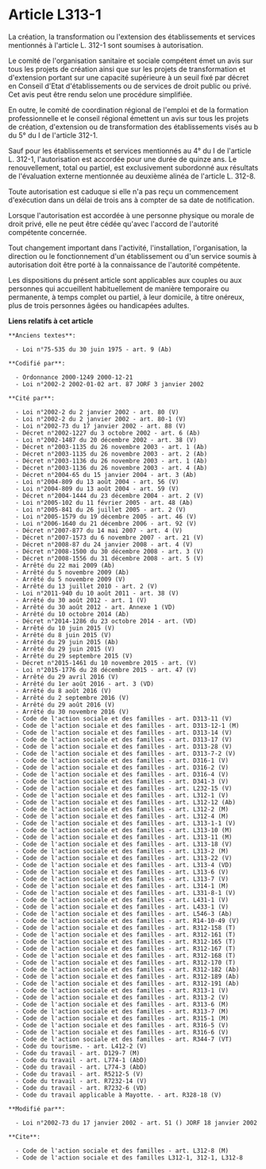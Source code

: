 # Article L313-1

La création, la transformation ou l'extension des établissements et services mentionnés à l'article L. 312-1 sont soumises à
autorisation.

Le comité de l'organisation sanitaire et sociale compétent émet un avis sur tous les projets de création ainsi que sur les
projets de transformation et d'extension portant sur une capacité supérieure à un seuil fixé par décret en Conseil d'Etat
d'établissements ou de services de droit public ou privé. Cet avis peut être rendu selon une procédure simplifiée.

En outre, le comité de coordination régional de l'emploi et de la formation professionnelle et le conseil régional émettent
un avis sur tous les projets de création, d'extension ou de transformation des établissements visés au b du 5° du I de
l'article 312-1.

Sauf pour les établissements et services mentionnés au 4° du I de l'article L. 312-1, l'autorisation est accordée pour une
durée de quinze ans. Le renouvellement, total ou partiel, est exclusivement subordonné aux résultats de l'évaluation externe
mentionnée au deuxième alinéa de l'article L. 312-8.

Toute autorisation est caduque si elle n'a pas reçu un commencement d'exécution dans un délai de trois ans à compter de sa
date de notification.

Lorsque l'autorisation est accordée à une personne physique ou morale de droit privé, elle ne peut être cédée qu'avec
l'accord de l'autorité compétente concernée.

Tout changement important dans l'activité, l'installation, l'organisation, la direction ou le fonctionnement d'un
établissement ou d'un service soumis à autorisation doit être porté à la connaissance de l'autorité compétente.

Les dispositions du présent article sont applicables aux couples ou aux personnes qui accueillent habituellement de manière
temporaire ou permanente, à temps complet ou partiel, à leur domicile, à titre onéreux, plus de trois personnes âgées ou
handicapées adultes.

**Liens relatifs à cet article**

	**Anciens textes**:

	  - Loi n°75-535 du 30 juin 1975 - art. 9 (Ab)

	**Codifié par**:

	  - Ordonnance 2000-1249 2000-12-21
	  - Loi n°2002-2 2002-01-02 art. 87 JORF 3 janvier 2002

	**Cité par**:

	  - Loi n°2002-2 du 2 janvier 2002 - art. 80 (V)
	  - Loi n°2002-2 du 2 janvier 2002 - art. 80-1 (V)
	  - Loi n°2002-73 du 17 janvier 2002 - art. 88 (V)
	  - Décret n°2002-1227 du 3 octobre 2002 - art. 6 (Ab)
	  - Loi n°2002-1487 du 20 décembre 2002 - art. 38 (V)
	  - Décret n°2003-1135 du 26 novembre 2003 - art. 1 (Ab)
	  - Décret n°2003-1135 du 26 novembre 2003 - art. 2 (Ab)
	  - Décret n°2003-1136 du 26 novembre 2003 - art. 1 (Ab)
	  - Décret n°2003-1136 du 26 novembre 2003 - art. 4 (Ab)
	  - Décret n°2004-65 du 15 janvier 2004 - art. 3 (Ab)
	  - Loi n°2004-809 du 13 août 2004 - art. 56 (V)
	  - Loi n°2004-809 du 13 août 2004 - art. 59 (V)
	  - Décret n°2004-1444 du 23 décembre 2004 - art. 2 (V)
	  - Loi n°2005-102 du 11 février 2005 - art. 48 (Ab)
	  - Loi n°2005-841 du 26 juillet 2005 - art. 2 (V)
	  - Loi n°2005-1579 du 19 décembre 2005 - art. 46 (V)
	  - Loi n°2006-1640 du 21 décembre 2006 - art. 92 (V)
	  - Décret n°2007-877 du 14 mai 2007 - art. 4 (V)
	  - Décret n°2007-1573 du 6 novembre 2007 - art. 21 (V)
	  - Décret n°2008-87 du 24 janvier 2008 - art. 4 (V)
	  - Décret n°2008-1500 du 30 décembre 2008 - art. 3 (V)
	  - Décret n°2008-1556 du 31 décembre 2008 - art. 5 (V)
	  - Arrêté du 22 mai 2009 (Ab)
	  - Arrêté du 5 novembre 2009 (Ab)
	  - Arrêté du 5 novembre 2009 (V)
	  - Arrêté du 13 juillet 2010 - art. 2 (V)
	  - Loi n°2011-940 du 10 août 2011 - art. 38 (V)
	  - Arrêté du 30 août 2012 - art. 1 (V)
	  - Arrêté du 30 août 2012 - art. Annexe 1 (VD)
	  - Arrêté du 10 octobre 2014 (Ab)
	  - Décret n°2014-1286 du 23 octobre 2014 - art. (VD)
	  - Arrêté du 10 juin 2015 (V)
	  - Arrêté du 8 juin 2015 (V)
	  - Arrêté du 29 juin 2015 (Ab)
	  - Arrêté du 29 juin 2015 (V)
	  - Arrêté du 29 septembre 2015 (V)
	  - Décret n°2015-1461 du 10 novembre 2015 - art. (V)
	  - Loi n°2015-1776 du 28 décembre 2015 - art. 47 (V)
	  - Arrêté du 29 avril 2016 (V)
	  - Arrêté du 1er août 2016 - art. 3 (VD)
	  - Arrêté du 8 août 2016 (V)
	  - Arrêté du 2 septembre 2016 (V)
	  - Arrêté du 29 août 2016 (V)
	  - Arrêté du 30 novembre 2016 (V)
	  - Code de l'action sociale et des familles - art. D313-11 (V)
	  - Code de l'action sociale et des familles - art. D313-12-1 (M)
	  - Code de l'action sociale et des familles - art. D313-14 (V)
	  - Code de l'action sociale et des familles - art. D313-17 (V)
	  - Code de l'action sociale et des familles - art. D313-28 (V)
	  - Code de l'action sociale et des familles - art. D313-7-2 (V)
	  - Code de l'action sociale et des familles - art. D316-1 (V)
	  - Code de l'action sociale et des familles - art. D316-2 (V)
	  - Code de l'action sociale et des familles - art. D316-4 (V)
	  - Code de l'action sociale et des familles - art. D341-3 (V)
	  - Code de l'action sociale et des familles - art. L232-15 (V)
	  - Code de l'action sociale et des familles - art. L312-1 (V)
	  - Code de l'action sociale et des familles - art. L312-12 (Ab)
	  - Code de l'action sociale et des familles - art. L312-2 (M)
	  - Code de l'action sociale et des familles - art. L312-4 (M)
	  - Code de l'action sociale et des familles - art. L313-1-1 (V)
	  - Code de l'action sociale et des familles - art. L313-10 (M)
	  - Code de l'action sociale et des familles - art. L313-11 (M)
	  - Code de l'action sociale et des familles - art. L313-18 (V)
	  - Code de l'action sociale et des familles - art. L313-2 (M)
	  - Code de l'action sociale et des familles - art. L313-22 (V)
	  - Code de l'action sociale et des familles - art. L313-4 (VD)
	  - Code de l'action sociale et des familles - art. L313-6 (V)
	  - Code de l'action sociale et des familles - art. L313-7 (V)
	  - Code de l'action sociale et des familles - art. L314-1 (M)
	  - Code de l'action sociale et des familles - art. L331-8-1 (V)
	  - Code de l'action sociale et des familles - art. L431-1 (V)
	  - Code de l'action sociale et des familles - art. L433-1 (V)
	  - Code de l'action sociale et des familles - art. L546-3 (Ab)
	  - Code de l'action sociale et des familles - art. R14-10-49 (V)
	  - Code de l'action sociale et des familles - art. R312-158 (T)
	  - Code de l'action sociale et des familles - art. R312-161 (T)
	  - Code de l'action sociale et des familles - art. R312-165 (T)
	  - Code de l'action sociale et des familles - art. R312-167 (T)
	  - Code de l'action sociale et des familles - art. R312-168 (T)
	  - Code de l'action sociale et des familles - art. R312-170 (T)
	  - Code de l'action sociale et des familles - art. R312-182 (Ab)
	  - Code de l'action sociale et des familles - art. R312-189 (Ab)
	  - Code de l'action sociale et des familles - art. R312-191 (Ab)
	  - Code de l'action sociale et des familles - art. R313-1 (V)
	  - Code de l'action sociale et des familles - art. R313-2 (V)
	  - Code de l'action sociale et des familles - art. R313-6 (M)
	  - Code de l'action sociale et des familles - art. R313-7 (M)
	  - Code de l'action sociale et des familles - art. R315-1 (M)
	  - Code de l'action sociale et des familles - art. R316-5 (V)
	  - Code de l'action sociale et des familles - art. R316-6 (V)
	  - Code de l'action sociale et des familles - art. R344-7 (VT)
	  - Code du tourisme. - art. L412-2 (V)
	  - Code du travail - art. D129-7 (M)
	  - Code du travail - art. L774-1 (AbD)
	  - Code du travail - art. L774-3 (AbD)
	  - Code du travail - art. R5212-5 (V)
	  - Code du travail - art. R7232-14 (V)
	  - Code du travail - art. R7232-6 (VD)
	  - Code du travail applicable à Mayotte. - art. R328-18 (V)

	**Modifié par**:

	  - Loi n°2002-73 du 17 janvier 2002 - art. 51 () JORF 18 janvier 2002

	**Cite**:

	  - Code de l'action sociale et des familles - art. L312-8 (M)
	  - Code de l'action sociale et des familles L312-1, 312-1, L312-8
